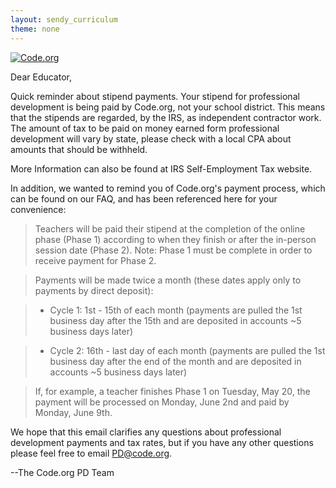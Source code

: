 ```yaml
---
layout: sendy_curriculum
theme: none
---
```


[![Code.org](/images/fit-48/logo.png)](/)

Dear Educator,

Quick reminder about stipend payments. Your stipend for professional development is being paid by Code.org, not your school district. This means that the stipends are regarded, by the IRS, as independent contractor work. The amount of tax to be paid on money earned form professional development will vary by state, please check with a local CPA about amounts that should be withheld.

More Information can also be found at IRS Self-Employment Tax website.

In addition, we wanted to remind you of Code.org's payment process, which can be found on our FAQ, and has been referenced here for your convenience:

>Teachers will be paid their stipend at the completion of the online phase (Phase 1) according to when they finish or after the in-person session date (Phase 2). Note: Phase 1 must be complete in order to receive payment for Phase 2.

>Payments will be made twice a month (these dates apply only to payments by direct deposit):

>* Cycle 1: 1st - 15th of each month (payments are pulled the 1st business day after the 15th and are deposited in accounts ~5 business days later)

>* Cycle 2: 16th - last day of each month (payments are pulled the 1st business day after the end of the month and are deposited in accounts ~5 business days later)

>If, for example, a teacher finishes Phase 1 on Tuesday, May 20, the payment will be processed on Monday, June 2nd and paid by Monday, June 9th.

We hope that this email clarifies any questions about professional development payments and tax rates, but if you have any other questions please feel free to email PD@code.org.


--The Code.org PD Team
